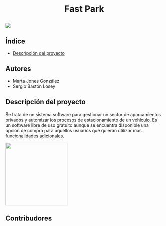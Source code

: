 <h1 align="center"> 
   
   Fast Park </h1>
<p align="left">
 

   <img src="https://img.shields.io/badge/STATUS-EN%20DESAROLLO-green">
   </p>


## Índice 
* [Descripción del proyecto](#descripción-del-proyecto)
## Autores
- Marta Jones González
- Sergio Bastón Losey

## Descripción del proyecto
Se trata de un sistema software para gestionar un sector de aparcamientos privados y automizar los procesos de estacionamiento de un vehículo. Es un software libre de uso gratuito aunque se encuentra disponible una opción de compra para aquellos usuarios que quieran utilizar más funcionalidades adicionales.

 <img src="https://github.com/martaajonees/dss2023-2024-FastPark/assets/100365874/e7fe300e-bc0c-4936-a452-ecf7e60f166b.jpg" width="200" height="200">

## Contribudores

